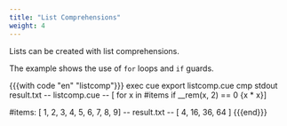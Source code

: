 ```yaml
---
title: "List Comprehensions"
weight: 4
---
```


Lists can be created with list comprehensions.

The example shows the use of `for` loops and `if` guards.

{{{with code "en" "listcomp"}}}
exec cue export listcomp.cue
cmp stdout result.txt
-- listcomp.cue --
[ for x in #items if __rem(x, 2) == 0 {x * x}]

#items: [ 1, 2, 3, 4, 5, 6, 7, 8, 9]
-- result.txt --
[
    4,
    16,
    36,
    64
]
{{{end}}}

